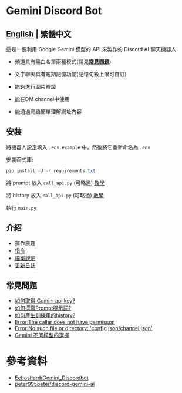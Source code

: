 # Gemini Discord Bot

## [English](README_EN.md) | 繁體中文 

這是一個利用 Google Gemini 模型的 API 來製作的 Discord AI 聊天機器人

* 頻道具有黑白名單兩種模式(請見[**常見問題**](#常見問題))

* 文字聊天具有短期記憶功能(記憶句數上限可自訂)

* 能夠進行圖片辨識

* 能在DM channel中使用

* 能通過爬蟲簡單理解網址內容

## 安裝
將機器人設定填入 `.env.example` 中，然後將它重新命名為 `.env`

安裝函式庫:
```powershell
pip install -U -r requirements.txt
```
將 prompt 放入 `call_api.py` (可略過) [教學](docs/zh/q7.md)

將 history 放入 `call_api.py` (可略過) [教學](docs/zh/q3.md)

執行 `main.py`

## 介紹
- [運作原理](docs/zh/principles.md)
- [指令](docs/zh/commands.md)
- [檔案說明](docs/zh/files.md)
- [更新日誌](docs/zh/log.md)

## 常見問題
- [如何取得 Gemini api key?](docs/zh/q2.md)
- [如何撰寫Prompt提示詞?](docs/zh/q7.md)
- [如何產生訓練用的history?](docs/zh/q3.md)
- [Error:The caller does not have permisson](docs/zh/q4.md)
- [Error:No such file or directory: 'config.json/channel.json'](docs/zh/q5.md)
- [Gemini 不同模型的選擇](docs/zh/q6.md)


# 參考資料
- [Echoshard/Gemini_Discordbot](https://github.com/Echoshard/Gemini_Discordbot)
- [peter995peter/discord-gemini-ai](https://github.com/peter995peter/discord-gemini-ai)